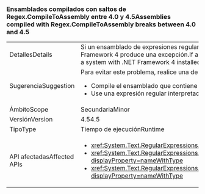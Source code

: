 ### <a name="assemblies-compiled-with-regexcompiletoassembly-breaks-between-40-and-45"></a><span data-ttu-id="138d6-101">Ensamblados compilados con saltos de Regex.CompileToAssembly entre 4.0 y 4.5</span><span class="sxs-lookup"><span data-stu-id="138d6-101">Assemblies compiled with Regex.CompileToAssembly breaks between 4.0 and 4.5</span></span>

|   |   |
|---|---|
|<span data-ttu-id="138d6-102">Detalles</span><span class="sxs-lookup"><span data-stu-id="138d6-102">Details</span></span>|<span data-ttu-id="138d6-103">Si un ensamblado de expresiones regulares compiladas se crea con el destino .NET Framework 4 pero con .NET Framework 4.5, intenta usar una de las expresiones regulares en que instala el ensamblado en un sistema de .NET Framework 4 produce una excepción.</span><span class="sxs-lookup"><span data-stu-id="138d6-103">If an assembly of compiled regular expressions is built with the .NET Framework 4.5 but targets the .NET Framework 4, attempting to use one of the regular expressions in that assembly on a system with .NET Framework 4 installed throws an exception.</span></span>|
|<span data-ttu-id="138d6-104">Sugerencia</span><span class="sxs-lookup"><span data-stu-id="138d6-104">Suggestion</span></span>|<span data-ttu-id="138d6-105">Para evitar este problema, realice una de las acciones siguientes:</span><span class="sxs-lookup"><span data-stu-id="138d6-105">To work around this problem, you can do either of the following:</span></span><ul><li><span data-ttu-id="138d6-106">Compile el ensamblado que contiene las expresiones regulares de .NET Framework 4.</span><span class="sxs-lookup"><span data-stu-id="138d6-106">Build the assembly that contains the regular expressions with the .NET Framework 4.</span></span></li><li><span data-ttu-id="138d6-107">Use una expresión regular interpretada.</span><span class="sxs-lookup"><span data-stu-id="138d6-107">Use an interpreted regular expression.</span></span></li></ul>|
|<span data-ttu-id="138d6-108">Ámbito</span><span class="sxs-lookup"><span data-stu-id="138d6-108">Scope</span></span>|<span data-ttu-id="138d6-109">Secundaria</span><span class="sxs-lookup"><span data-stu-id="138d6-109">Minor</span></span>|
|<span data-ttu-id="138d6-110">Versión</span><span class="sxs-lookup"><span data-stu-id="138d6-110">Version</span></span>|<span data-ttu-id="138d6-111">4.5</span><span class="sxs-lookup"><span data-stu-id="138d6-111">4.5</span></span>|
|<span data-ttu-id="138d6-112">Tipo</span><span class="sxs-lookup"><span data-stu-id="138d6-112">Type</span></span>|<span data-ttu-id="138d6-113">Tiempo de ejecución</span><span class="sxs-lookup"><span data-stu-id="138d6-113">Runtime</span></span>|
|<span data-ttu-id="138d6-114">API afectadas</span><span class="sxs-lookup"><span data-stu-id="138d6-114">Affected APIs</span></span>|<ul><li><xref:System.Text.RegularExpressions.Regex.CompileToAssembly(System.Text.RegularExpressions.RegexCompilationInfo[],System.Reflection.AssemblyName)?displayProperty=nameWithType></li><li><xref:System.Text.RegularExpressions.Regex.CompileToAssembly(System.Text.RegularExpressions.RegexCompilationInfo[],System.Reflection.AssemblyName,System.Reflection.Emit.CustomAttributeBuilder[])?displayProperty=nameWithType></li><li><xref:System.Text.RegularExpressions.Regex.CompileToAssembly(System.Text.RegularExpressions.RegexCompilationInfo[],System.Reflection.AssemblyName,System.Reflection.Emit.CustomAttributeBuilder[],System.String)?displayProperty=nameWithType></li></ul>|

